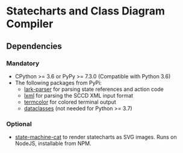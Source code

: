 # Statecharts and Class Diagram Compiler

## Dependencies

### Mandatory

* CPython >= 3.6 or PyPy >= 7.3.0 (Compatible with Python 3.6)
* The following packages from PyPi:
  * [lark-parser](https://github.com/lark-parser/lark) for parsing state references and action code
  * [lxml](https://lxml.de/) for parsing the SCCD XML input format
  * [termcolor](https://pypi.org/project/termcolor/) for colored terminal output
  * [dataclasses](https://pypi.org/project/dataclasses/) (not needed for Python >= 3.7)

### Optional

* [state-machine-cat](https://github.com/sverweij/state-machine-cat) to render statecharts as SVG images. Runs on NodeJS, installable from NPM.